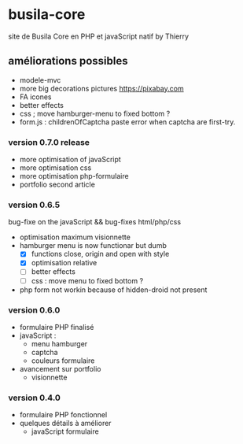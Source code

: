 # busila-core
site de Busila Core en PHP et javaScript natif by Thierry

## améliorations possibles
- modele-mvc
- more big decorations pictures https://pixabay.com
- FA icones
- better effects
- css ; move hamburger-menu to fixed bottom ?
- form.js : childrenOfCaptcha paste error when captcha are first-try.

### version 0.7.0 release
- more optimisation of javaScript
- more optimisation css
- more optimisation php-formulaire
- portfolio second article

### version 0.6.5
bug-fixe on the javaScript && bug-fixes html/php/css
- optimisation maximum visionnette
- hamburger menu is now functionar but dumb
    - [x] functions close, origin and open with style
    - [x] optimisation relative
    - [ ] better effects
    - [ ] css : move menu to fixed bottom ?
- php form not workin because of hidden-droid not present

### version 0.6.0
- formulaire PHP finalisé
- javaScript :
    - menu hamburger
    - captcha
    - couleurs formulaire
- avancement sur portfolio
    - visionnette

### version 0.4.0
- formulaire PHP fonctionnel
- quelques détails à améliorer
    - javaScript formulaire
